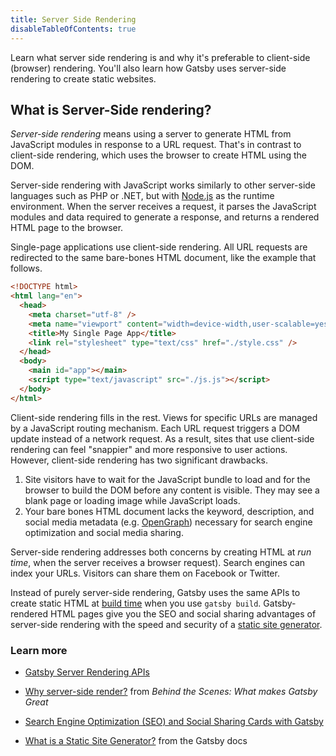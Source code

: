 ```yaml
---
title: Server Side Rendering
disableTableOfContents: true
---
```


Learn what server side rendering is and why it's preferable to client-side (browser) rendering. You'll also learn how Gatsby uses server-side rendering to create static websites.

## What is Server-Side rendering?

_Server-side rendering_ means using a server to generate HTML from JavaScript modules in response to a URL request. That's in contrast to client-side rendering, which uses the browser to create HTML using the DOM.

Server-side rendering with JavaScript works similarly to other server-side languages such as PHP or .NET, but with [Node.js](/docs/glossary/node/) as the runtime environment. When the server receives a request, it parses the JavaScript modules and data required to generate a response, and returns a rendered HTML page to the browser.

Single-page applications use client-side rendering. All URL requests are redirected to the same bare-bones HTML document, like the example that follows.

```html
<!DOCTYPE html>
<html lang="en">
  <head>
    <meta charset="utf-8" />
    <meta name="viewport" content="width=device-width,user-scalable=yes" />
    <title>My Single Page App</title>
    <link rel="stylesheet" type="text/css" href="./style.css" />
  </head>
  <body>
    <main id="app"></main>
    <script type="text/javascript" src="./js.js"></script>
  </body>
</html>
```

Client-side rendering fills in the rest. Views for specific URLs are managed by a JavaScript routing mechanism. Each URL request triggers a DOM update instead of a network request. As a result, sites that use client-side rendering can feel "snappier" and more responsive to user actions. However, client-side rendering has two significant drawbacks.

1. Site visitors have to wait for the JavaScript bundle to load and for the browser to build the DOM before any content is visible. They may see a blank page or loading image while JavaScript loads.
2. Your bare bones HTML document lacks the keyword, description, and social media metadata (e.g. [OpenGraph](https://ogp.me/)) necessary for search engine optimization and social media sharing.

Server-side rendering addresses both concerns by creating HTML at _run time_, when the server receives a browser request). Search engines can index your URLs. Visitors can share them on Facebook or Twitter.

Instead of purely server-side rendering, Gatsby uses the same APIs to create static HTML at [build time](/docs/glossary/build/) when you use `gatsby build`. Gatsby-rendered HTML pages give you the SEO and social sharing advantages of server-side rendering with the speed and security of a [static site generator](/docs/glossary/static-site-generator/).

### Learn more

- [Gatsby Server Rendering APIs](/docs/ssr-apis/)

- [Why server-side render?](/blog/2019-04-02-behind-the-scenes-what-makes-gatsby-great/#why-server-side-render) from _Behind the Scenes: What makes Gatsby Great_

- [Search Engine Optimization (SEO) and Social Sharing Cards with Gatsby](/tutorial/seo-and-social-sharing-cards-tutorial/#reach-skip-nav)

- [What is a Static Site Generator?](/docs/glossary/static-site-generator/#what-is-a-static-site-generator) from the Gatsby docs
